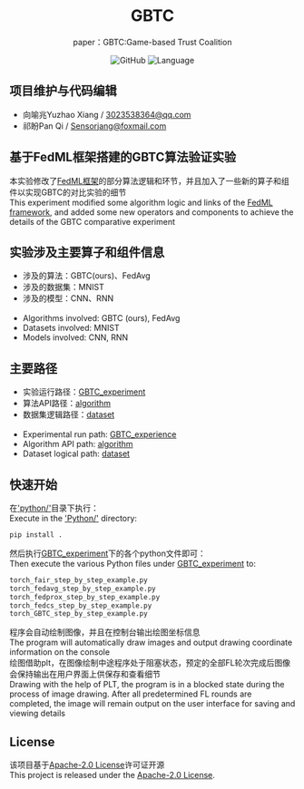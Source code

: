<div align="center">
<h1 align="center">GBTC</h1>
paper：GBTC:Game-based Trust Coalition

![GitHub](https://img.shields.io/github/license/Sensorjang/GBTC_FedML_experiment_NJL)
![Language](https://img.shields.io/badge/Language-Python-blue)

</div>

## 项目维护与代码编辑
- 向喻兆Yuzhao Xiang / 3023538364@qq.com
- 祁盼Pan Qi / Sensorjang@foxmail.com

## 基于FedML框架搭建的GBTC算法验证实验
本实验修改了[FedML框架](FedML_README.md)的部分算法逻辑和环节，并且加入了一些新的算子和组件以实现GBTC的对比实验的细节<br/>
This experiment modified some algorithm logic and links of the [FedML framework](FedML_README.md), and added some new operators and components to achieve the details of the GBTC comparative experiment<br/>

## 实验涉及主要算子和组件信息
- 涉及的算法：GBTC(ours)、FedAvg
- 涉及的数据集：MNIST
- 涉及的模型：CNN、RNN
<br/><br/>
- Algorithms involved: GBTC (ours), FedAvg
- Datasets involved: MNIST
- Models involved: CNN, RNN

## 主要路径
- 实验运行路径：[GBTC_experiment](python/examples/simulation/GBTC_experiment)
- 算法API路径：[algorithm](python/fedml/simulation/sp)
- 数据集逻辑路径：[dataset](python/fedml/data)
<br/><br/>
- Experimental run path: [GBTC_experience](Python/examples/simulation/GBTC_experience)
- Algorithm API path: [algorithm](Python/fedml/simulation/sp)
- Dataset logical path: [dataset](Python/fedml/data)

## 快速开始
在['python/'](python/)目录下执行：<br/>
Execute in the ['Python/'](Python/) directory:<br/>
```bash
pip install .
```
然后执行[GBTC_experiment](python/examples/simulation/GBTC_experiment)下的各个python文件即可：<br/>
Then execute the various Python files under [GBTC_experiment](python/examples/simulation/GBTC_experiment) to:<br/>
```bash
torch_fair_step_by_step_example.py
torch_fedavg_step_by_step_example.py
torch_fedprox_step_by_step_example.py
torch_fedcs_step_by_step_example.py
torch_GBTC_step_by_step_example.py
```
程序会自动绘制图像，并且在控制台输出绘图坐标信息<br/>
The program will automatically draw images and output drawing coordinate information on the console<br/>
绘图借助plt，在图像绘制中途程序处于阻塞状态，预定的全部FL轮次完成后图像会保持输出在用户界面上供保存和查看细节<br/>
Drawing with the help of PLT, the program is in a blocked state during the process of image drawing. After all predetermined FL rounds are completed, the image will remain output on the user interface for saving and viewing details<br/>

## License
该项目基于[Apache-2.0 License](LICENSE)许可证开源<br/>
This project is released under the [Apache-2.0 License](LICENSE).<br/>
